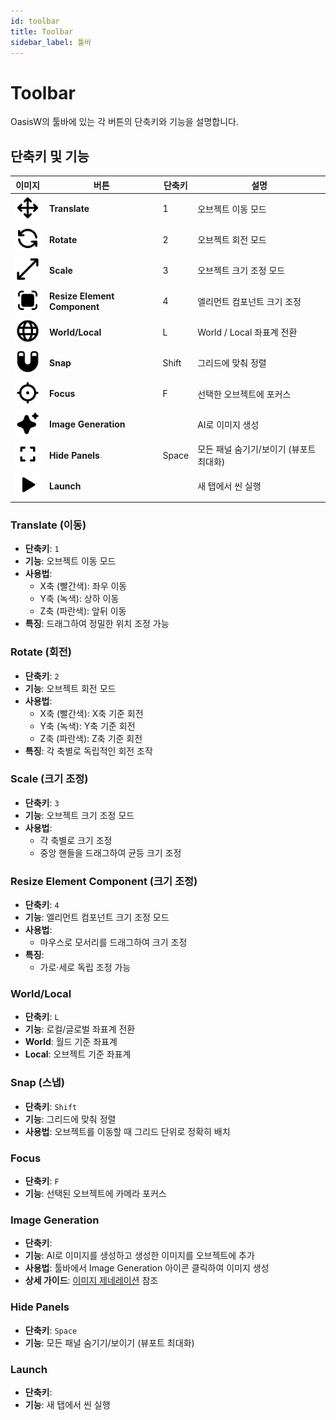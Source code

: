 ```yaml
---
id: toolbar
title: Toolbar
sidebar_label: 툴바
---
```


# Toolbar

OasisW의 툴바에 있는 각 버튼의 단축키와 기능을 설명합니다.

## 단축키 및 기능

| 이미지 | 버튼 | 단축키 | 설명 |
|------|------|--------|------|
| ![Translate](/img/usage-guide/3_1_translate.svg) | **Translate** | 1 | 오브젝트 이동 모드 |
| ![Rotate](/img/usage-guide/3_2_rotate.svg) | **Rotate** | 2 | 오브젝트 회전 모드 |
| ![Scale](/img/usage-guide/3_3_scale.svg) | **Scale** | 3 | 오브젝트 크기 조정 모드 |
| ![Resize Element Component](/img/usage-guide/3_4_resize_element_component.svg) | **Resize Element Component** | 4 | 엘리먼트 컴포넌트 크기 조정 |
| ![World/Local](/img/usage-guide/3_5_world_local.svg) | **World/Local** | L | World / Local 좌표계 전환 |
| ![Snap](/img/usage-guide/3_6_snap.svg) | **Snap** | Shift | 그리드에 맞춰 정렬 |
| ![Focus](/img/usage-guide/3_7_focus.svg) | **Focus** | F | 선택한 오브젝트에 포커스 |
| ![Image Generation](/img/usage-guide/3_8_image_generation.svg) | **Image Generation** |  | AI로 이미지 생성 |
| ![Hide Panels](/img/usage-guide/3_9_hide_panels.svg) | **Hide Panels** | Space | 모든 패널 숨기기/보이기 (뷰포트 최대화) |
| ![Launch](/img/usage-guide/3_10_launch.svg) | **Launch** |  | 새 탭에서 씬 실행 |

### Translate (이동)
- **단축키**: `1`
- **기능**: 오브젝트 이동 모드
- **사용법**: 
  - X축 (빨간색): 좌우 이동
  - Y축 (녹색): 상하 이동
  - Z축 (파란색): 앞뒤 이동
- **특징**: 드래그하여 정밀한 위치 조정 가능

### Rotate (회전)
- **단축키**: `2`
- **기능**: 오브젝트 회전 모드
- **사용법**:
  - X축 (빨간색): X축 기준 회전
  - Y축 (녹색): Y축 기준 회전
  - Z축 (파란색): Z축 기준 회전
- **특징**: 각 축별로 독립적인 회전 조작

### Scale (크기 조정)
- **단축키**: `3`
- **기능**: 오브젝트 크기 조정 모드
- **사용법**:
  - 각 축별로 크기 조정
  - 중앙 핸들을 드래그하여 균등 크기 조정

### Resize Element Component (크기 조정)
- **단축키**: `4`  
- **기능**: 엘리먼트 컴포넌트 크기 조정 모드  
- **사용법**:  
  - 마우스로 모서리를 드래그하여 크기 조정
- **특징**:  
  - 가로·세로 독립 조정 가능 

### World/Local
- **단축키**: `L`
- **기능**: 로컬/글로벌 좌표계 전환
- **World**: 월드 기준 좌표계
- **Local**: 오브젝트 기준 좌표계

### Snap (스냅)
- **단축키**: `Shift`
- **기능**: 그리드에 맞춰 정렬
- **사용법**: 오브젝트를 이동할 때 그리드 단위로 정확히 배치

### Focus
- **단축키**: `F`
- **기능**: 선택된 오브젝트에 카메라 포커스

### Image Generation
- **단축키**: ` `
- **기능**: AI로 이미지를 생성하고 생성한 이미지를 오브젝트에 추가
- **사용법**: 툴바에서 Image Generation 아이콘 클릭하여 이미지 생성
- **상세 가이드**: [이미지 제네레이션](../usage-guide/image-generation) 참조

### Hide Panels
- **단축키**: `Space`
- **기능**: 모든 패널 숨기기/보이기 (뷰포트 최대화)

### Launch
- **단축키**: ` `
- **기능**: 새 탭에서 씬 실행

<!-- ## 툴바 사용 팁

### 효율적인 작업을 위한 팁
1. **단축키 숙지**: 자주 사용하는 도구의 단축키를 외워두면 작업 속도가 향상됩니다.
2. **모드 전환**: 각 모드(Translate, Rotate, Scale)는 서로 다른 기능을 제공하므로 상황에 맞게 적절히 전환하세요.
3. **Snap 활용**: 정확한 배치가 필요한 경우 Snap 기능을 활성화하여 그리드에 맞춰 정렬하세요.
4. **툴바 위치 조정**: 원하는 위치에 툴바를 놓고 사용할 수 있습니다. -->